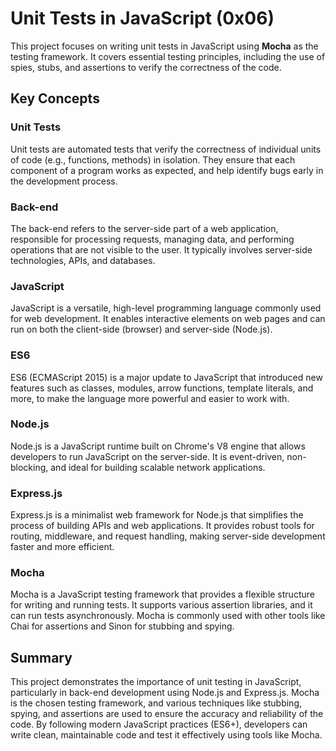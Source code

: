 # Unit Tests in JavaScript (0x06)

This project focuses on writing unit tests in JavaScript using **Mocha** as the testing framework. It covers essential testing principles, including the use of spies, stubs, and assertions to verify the correctness of the code.

## Key Concepts

### Unit Tests
Unit tests are automated tests that verify the correctness of individual units of code (e.g., functions, methods) in isolation. They ensure that each component of a program works as expected, and help identify bugs early in the development process.

### Back-end
The back-end refers to the server-side part of a web application, responsible for processing requests, managing data, and performing operations that are not visible to the user. It typically involves server-side technologies, APIs, and databases.

### JavaScript
JavaScript is a versatile, high-level programming language commonly used for web development. It enables interactive elements on web pages and can run on both the client-side (browser) and server-side (Node.js).

### ES6
ES6 (ECMAScript 2015) is a major update to JavaScript that introduced new features such as classes, modules, arrow functions, template literals, and more, to make the language more powerful and easier to work with.

### Node.js
Node.js is a JavaScript runtime built on Chrome's V8 engine that allows developers to run JavaScript on the server-side. It is event-driven, non-blocking, and ideal for building scalable network applications.

### Express.js
Express.js is a minimalist web framework for Node.js that simplifies the process of building APIs and web applications. It provides robust tools for routing, middleware, and request handling, making server-side development faster and more efficient.

### Mocha
Mocha is a JavaScript testing framework that provides a flexible structure for writing and running tests. It supports various assertion libraries, and it can run tests asynchronously. Mocha is commonly used with other tools like Chai for assertions and Sinon for stubbing and spying.

## Summary

This project demonstrates the importance of unit testing in JavaScript, particularly in back-end development using Node.js and Express.js. Mocha is the chosen testing framework, and various techniques like stubbing, spying, and assertions are used to ensure the accuracy and reliability of the code. By following modern JavaScript practices (ES6+), developers can write clean, maintainable code and test it effectively using tools like Mocha.
